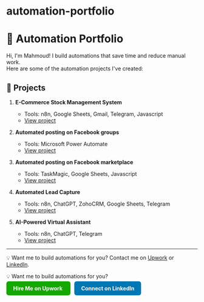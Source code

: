 # automation-portfolio
# 🚀 Automation Portfolio

Hi, I'm Mahmoud! I build automations that save time and reduce manual work.  
Here are some of the automation projects I've created:

## 🔧 Projects

1. **E-Commerce Stock Management System**  
   - Tools: n8n, Google Sheets, Gmail, Telegram, Javascript
   - [View project](./e-comm-stock-system)

2. **Automated posting on Facebook groups**  
   - Tools: Microsoft Power Automate
   - [View project](./facebook-group-poster)

3. **Automated posting on Facebook marketplace**   
   - Tools: TaskMagic, Google Sheets, Javascript
   - [View project](./facebook-marketplace-poster)

4. **Automated Lead Capture**  
   - Tools: n8n, ChatGPT, ZohoCRM, Google Sheets, Telegram
   - [View project](./automated-lead-capture)

5. **AI-Powered Virtual Assistant**  
   - Tools: n8n, ChatGPT, Telegram
   - [View project](./ai-customer-support)
     
---
💡 Want me to build automations for you? 
Contact me on <a href="https://www.upwork.com/freelancers/~01f5165a44fedbcfbc" target="_blank">Upwork</a> 
or <a href="https://www.linkedin.com/in/mahmoudmoustafa07/" target="_blank">LinkedIn</a>.

💡 Want me to build automations for you?

<a href="https://www.upwork.com/freelancers/~01f5165a44fedbcfbc" target="_blank" style="background-color:#14a800;color:white;padding:10px 18px;text-decoration:none;border-radius:6px;font-weight:bold;">
Hire Me on Upwork
</a>

<a href="https://www.linkedin.com/in/mahmoudmoustafa07/" target="_blank" style="background-color:#0077b5;color:white;padding:10px 18px;text-decoration:none;border-radius:6px;font-weight:bold;margin-left:10px;">
Connect on LinkedIn
</a>
